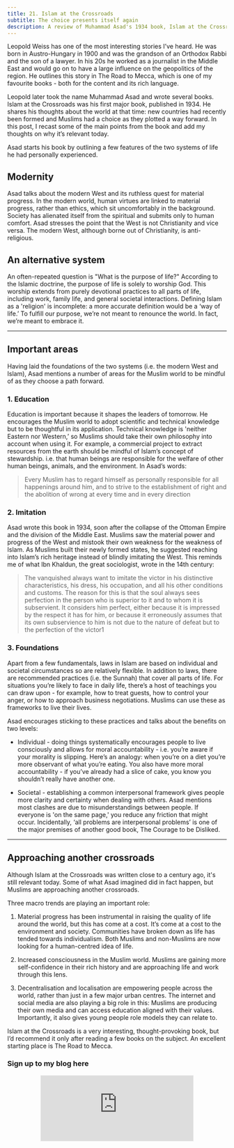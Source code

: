 ```yaml
---
title: 21. Islam at the Crossroads
subtitle: The choice presents itself again
description: A review of Muhammad Asad's 1934 book, Islam at the Crossroads
---
```


Leopold Weiss has one of the most interesting stories I’ve heard. He was born in Austro-Hungary in 1900 and was the grandson of an Orthodox Rabbi and the son of a lawyer. In his 20s he worked as a journalist in the Middle East and would go on to have a large influence on the geopolitics of the region. He outlines this story in The Road to Mecca, which is one of my favourite books - both for the content and its rich language.

Leopold later took the name Muhammad Asad and wrote several books. Islam at the Crossroads was his first major book, published in 1934. He shares his thoughts about the world at that time: new countries had recently been formed and Muslims had a choice as they plotted a way forward. In this post, I recast some of the main points from the book and add my thoughts on why it’s relevant today.

Asad starts his book by outlining a few features of the two systems of life he had personally experienced.

## Modernity
Asad talks about the modern West and its ruthless quest for material progress. In the modern world, human virtues are linked to material progress, rather than ethics, which sit uncomfortably in the background. Society has alienated itself from the spiritual and submits only to human comfort. Asad stresses the point that the West is not Christianity and vice versa. The modern West, although borne out of Christianity, is anti-religious.

## An alternative system
An often-repeated question is "What is the purpose of life?" According to the Islamic doctrine, the purpose of life is solely to worship God. This worship extends from purely devotional practices to all parts of life, including work, family life, and general societal interactions. Defining Islam as a 'religion' is incomplete: a more accurate definition would be a ‘way of life.’ To fulfill our purpose, we’re not meant to renounce the world. In fact, we’re meant to embrace it.

-----

## Important areas
Having laid the foundations of the two systems (i.e. the modern West and Islam), Asad mentions a number of areas for the Muslim world to be mindful of as they choose a path forward.

### 1. Education
Education is important because it shapes the leaders of tomorrow. He encourages the Muslim world to adopt scientific and technical knowledge but to be thoughtful in its application. Technical knowledge is 'neither Eastern nor Western,’ so Muslims should take their own philosophy into account when using it. For example, a commercial project to extract resources from the earth should be mindful of Islam’s concept of stewardship. i.e. that human beings are responsible for the welfare of other human beings, animals, and the environment. In Asad’s words:

>Every Muslim has to regard himself as personally responsible for all happenings around him, and to strive to the establishment of right and the abolition of wrong at every time and in every direction

### 2. Imitation
Asad wrote this book in 1934, soon after the collapse of the Ottoman Empire and the division of the Middle East. Muslims saw the material power and progress of the West and mistook their own weakness for the weakness of Islam. As Muslims built their newly formed states, he suggested reaching into Islam’s rich heritage instead of blindly imitating the West. This reminds me of what Ibn Khaldun, the great sociologist, wrote in the 14th century:

>The vanquished always want to imitate the victor in his distinctive characteristics, his dress, his occupation, and all his other conditions and customs. The reason for this is that the soul always sees perfection in the person who is superior to it and to whom it is subservient. It considers him perfect, either because it is impressed by the respect it has for him, or because it erroneously assumes that its own subservience to him is not due to the nature of defeat but to the perfection of the victor1

### 3. Foundations
Apart from a few fundamentals, laws in Islam are based on individual and societal circumstances so are relatively flexible. In addition to laws, there are recommended practices (i.e. the Sunnah) that cover all parts of life. For situations you’re likely to face in daily life, there’s a host of teachings you can draw upon - for example, how to treat guests, how to control your anger, or how to approach business negotiations. Muslims can use these as frameworks to live their lives.

Asad encourages sticking to these practices and talks about the benefits on two levels:

- Individual - doing things systematically encourages people to live consciously and allows for moral accountability - i.e. you’re aware if your morality is slipping. Here’s an analogy: when you’re on a diet you’re more observant of what you’re eating. You also have more moral accountability - if you’ve already had a slice of cake, you know you shouldn’t really have another one.

- Societal - establishing a common interpersonal framework gives people more clarity and certainty when dealing with others. Asad mentions most clashes are due to misunderstandings between people. If everyone is 'on the same page,' you reduce any friction that might occur. Incidentally, ‘all problems are interpersonal problems’ is one of the major premises of another good book, The Courage to be Disliked.

-----

## Approaching another crossroads
Although Islam at the Crossroads was written close to a century ago, it's still relevant today. Some of what Asad imagined did in fact happen, but Muslims are approaching another crossroads.

Three macro trends are playing an important role:

1. Material progress has been instrumental in raising the quality of life around the world, but this has come at a cost. It’s come at a cost to the environment and society. Communities have broken down as life has tended towards individualism. Both Muslims and non-Muslims are now looking for a human-centred idea of life.

2. Increased consciousness in the Muslim world. Muslims are gaining more self-confidence in their rich history and are approaching life and work through this lens.

3. Decentralisation and localisation are empowering people across the world, rather than just in a few major urban centres. The internet and social media are also playing a big role in this: Muslims are producing their own media and can access education aligned with their values. Importantly, it also gives young people role models they can relate to.

Islam at the Crossroads is a very interesting, thought-provoking book, but I’d recommend it only after reading a few books on the subject. An excellent starting place is The Road to Mecca.

### Sign up to my blog here
<div
  style="text-align:center;width:100%;">
<iframe src="https://taariq.substack.com/embed" width="350" height="150" style="border:1px solid #EEE; background:white; margin: 0 auto; dislay: block;" frameborder="0" scrolling="no"></iframe>

</div>
